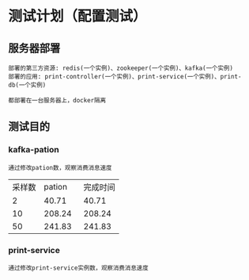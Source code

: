 # 测试计划（配置测试）

##	服务器部署

	部署的第三方资源: redis(一个实例)、zookeeper(一个实例)、kafka(一个实例)
	部署的应用: print-controller(一个实例)、print-service(一个实例)、print-db(一个实例)
	
	都部署在一台服务器上，docker隔离

## 测试目的 
	
### kafka-pation

	通过修改pation数，观察消费消息速度

<table >
    <tr>
        <td>采样数  </td>
        <td>pation &nbsp;&nbsp;&nbsp  </td>
        <td>完成时间</td>
    </tr>
    <tr>
        <td>2</td>
        <td>40.71</td>
        <td>40.71</td>
    </tr>
    <tr>
        <td>10</td>
        <td>208.24</td>
        <td>208.24</td>
    </tr>
    <tr>
        <td>50</td>
        <td>241.83</td>
        <td>241.83</td>
    </tr>
</table>

### print-service
	通过修改print-service实例数，观察消费消息速度
